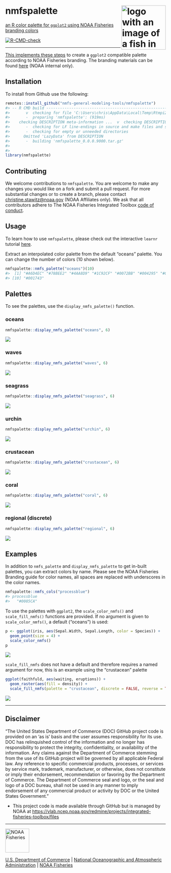<!-- README.md is generated from README.Rmd. Please edit that file -->

# nmfspalette <a href={https:://nmfs-general-modeling-tools.github.io/nmfspalette}><img src="man/figures/logo.png" align="right" width=139 height=139 alt="logo with an image of a fish in multiple palette colors" />

an R color palette for `ggplot2` using NOAA Fisheries branding colors

![R-CMD-check](https://github.com/nmfs-general-modeling-tools/nmfspalette/workflows/R-CMD-check/badge.svg)

------------------------------------------------------------------------

This implements these
[steps](https://drsimonj.svbtle.com/creating-corporate-colour-palettes-for-ggplot2)
to create a `ggplot2` compatible palette according to NOAA Fisheries
branding. The branding materials can be found
[here](https://drive.google.com/drive/folders/1pcMRQHGdzX4NfsiDNTCYIBpRyP1-F57J)
(NOAA internal only).

## Installation

To install from Github use the following:

``` r
remotes::install_github("nmfs-general-modeling-tools/nmfspalette")
#> -- R CMD build --------------------------------------------------------------------------------
#>       v  checking for file 'C:\Users\chris\AppData\Local\Temp\Rtmpi2pedi\remotes23a81fbd6f80\nmfs-fish-tools-nmfspalette-009e347/DESCRIPTION'
#>       -  preparing 'nmfspalette': (919ms)
#>    checking DESCRIPTION meta-information ...  v  checking DESCRIPTION meta-information
#>       -  checking for LF line-endings in source and make files and shell scripts
#>       -  checking for empty or unneeded directories
#>      Omitted 'LazyData' from DESCRIPTION
#>       -  building 'nmfspalette_0.0.0.9000.tar.gz'
#>      
#> 
library(nmfspalette)
```

## Contributing

We welcome contributions to `nmfspalette`. You are welcome to make any
changes you would like on a fork and submit a pull request. For more
substantial changes or to create a branch, please contact
<christine.stawitz@noaa.gov> (NOAA Affiliates only). We ask that all
contributors adhere to The NOAA Fisheries Integrated Toolbox [code of
conduct](https://github.com/nmfs-fish-tools/Resources/blob/master/CONTRIBUTING.md).

## Usage

To learn how to use `nmfspalette`, please check out the interactive
`learnr` tutorial [here](https://cstawitz.shinyapps.io/colors/).

Extract an interpolated color palette from the default “oceans” palette.
You can change the number of colors (10 shown below).

``` r
nmfspalette::nmfs_palette("oceans")(10)
#>  [1] "#A6D4EC" "#78BEE2" "#4AA8D9" "#1C92CF" "#0072BB" "#004295" "#002B7B" "#002467" "#001D55"
#> [10] "#001743"
```

## Palettes

To see the palettes, use the `display_nmfs_palette()` function.

### oceans

``` r
nmfspalette::display_nmfs_palette("oceans", 6)
```

![](man/figures/displ_oceans-1.png)<!-- -->

### waves

``` r
nmfspalette::display_nmfs_palette("waves", 6)
```

![](man/figures/displ_waves-1.png)<!-- -->

### seagrass

``` r
nmfspalette::display_nmfs_palette("seagrass", 6)
```

![](man/figures/displ_seagrass-1.png)<!-- -->

### urchin

``` r
nmfspalette::display_nmfs_palette("urchin", 6)
```

![](man/figures/displ_urchin-1.png)<!-- -->

### crustacean

``` r
nmfspalette::display_nmfs_palette("crustacean", 6)
```

![](man/figures/displ_crustacean-1.png)<!-- -->

### coral

``` r
nmfspalette::display_nmfs_palette("coral", 6)
```

![](man/figures/displ_coral-1.png)<!-- -->

### regional (discrete)

``` r
nmfspalette::display_nmfs_palette("regional", 6)
```

![](man/figures/displ_regional_web-1.png)<!-- -->

## Examples

In addition to `nmfs_palette` and `display_nmfs_palette` to get in-built
palettes, you can extract colors by name. Please see the NOAA Fisheries
Branding guide for color names, all spaces are replaced with underscores
in the color names.

``` r
nmfspalette::nmfs_cols("processblue")
#> processblue 
#>   "#0085CA"
```

To use the palettes with `ggplot2`, the `scale_color_nmfs()` and
`scale_fill_nmfs()` functions are provided. If no argument is given to
`scale_color_nmfs()`, a default (“oceans”) is used:

``` r
p <- ggplot(iris, aes(Sepal.Width, Sepal.Length, color = Species)) +
  geom_point(size = 4) +
  scale_color_nmfs()
p
```

![](man/figures/default_plot-1.png)<!-- -->

`scale_fill_nmfs` does not have a default and therefore requires a named
argument for now, this is an example using the “crustacean” palette

``` r
ggplot(faithfuld, aes(waiting, eruptions)) +
  geom_raster(aes(fill = density)) +
  scale_fill_nmfs(palette = "crustacean", discrete = FALSE, reverse = TRUE)
```

![](man/figures/scale_fill_example-1.png)<!-- -->

------------------------------------------------------------------------

## Disclaimer

“The United States Department of Commerce (DOC) GitHub project code is
provided on an ‘as is’ basis and the user assumes responsibility for its
use. DOC has relinquished control of the information and no longer has
responsibility to protect the integrity, confidentiality, or
availability of the information. Any claims against the Department of
Commerce stemming from the use of its GitHub project will be governed by
all applicable Federal law. Any reference to specific commercial
products, processes, or services by service mark, trademark,
manufacturer, or otherwise, does not constitute or imply their
endorsement, recommendation or favoring by the Department of Commerce.
The Department of Commerce seal and logo, or the seal and logo of a DOC
bureau, shall not be used in any manner to imply endorsement of any
commercial product or activity by DOC or the United States Government.”

-   This project code is made available through GitHub but is managed by
    NOAA at
    <https://vlab.ncep.noaa.gov/redmine/projects/integrated-fisheries-toolbox/files>

------------------------------------------------------------------------

<a href="https://www.fisheries.noaa.gov/"><img src="man/figures/noaa-fisheries-rgb-2line-horizontal-small.png" height=75 alt="NOAA Fisheries" />

[U.S. Department of Commerce](https://www.commerce.gov/) \| [National
Oceanographic and Atmospheric Administration](https://www.noaa.gov) \|
[NOAA Fisheries](https://www.fisheries.noaa.gov/)

